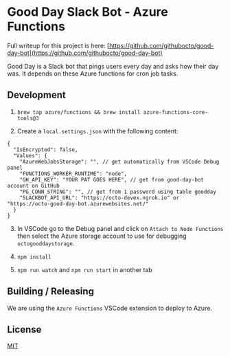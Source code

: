 # Good Day Slack Bot - Azure Functions

Full writeup for this project is here: [https://github.com/githubocto/good-day-bot](https://github.com/githubocto/good-day-bot)

Good Day is a Slack bot that pings users every day and asks how their day was. It depends on these Azure functions for cron job tasks.

## Development

1. `brew tap azure/functions && brew install azure-functions-core-tools@3`

2. Create a `local.settings.json` with the following content:

```jsonc
{
  "IsEncrypted": false,
  "Values": {
    "AzureWebJobsStorage": "", // get automatically from VSCode Debug panel
    "FUNCTIONS_WORKER_RUNTIME": "node",
    "GH_API_KEY": "YOUR PAT GOES HERE", // get from good-day-bot account on GitHub
    "PG_CONN_STRING": "", // get from 1 password using table goodday
    "SLACKBOT_API_URL": "https://octo-devex.ngrok.io" or "https://octo-good-day-bot.azurewebsites.net/"
  }
}
```

3. In VSCode go to the Debug panel and click on `Attach to Node Functions` then select the Azure storage account to use for debugging `octogooddaystorage`.

4. `npm install`

5. `npm run watch` and `npm run start` in another tab

## Building / Releasing

We are using the `Azure Functions` VSCode extension to deploy to Azure.

## License

[MIT](LICENSE)